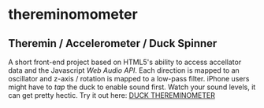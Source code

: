 # thereminomometer
## Theremin / Accelerometer / Duck Spinner

A short front-end project based on HTML5's ability to access accellator data and the Javascript _Web Audio API_.  Each direction is mapped to an oscillator and z-axis / rotation is mapped to a low-pass filter. iPhone users might have to _tap_ the duck to enable sound first. Watch your sound levels, it can get pretty hectic. Try it out here: [DUCK THEREMINOMETER](https://adrianmancuso.github.io/thereminomometer/)
